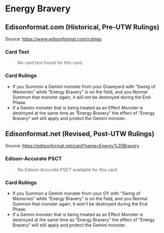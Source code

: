 # Energy Bravery

## Edisonformat.com (Historical, Pre-UTW Rulings)

Source: https://www.edisonformat.com/rulings

### Card Text

> No card text found for this card.

### Card Rulings

*   If you Summon a Gemini monster from your Graveyard with “Swing of Memories” while “Energy Bravery” is on the field, and you Normal Summon that monster again, it will not be destroyed during the End Phase.
*   If a Gemini monster that is being treated as an Effect Monster is destroyed at the same time as “Energy Bravery” the effect of “Energy Bravery” will still apply and protect the Gemini monster.

## Edisonformat.net (Revised, Post-UTW Rulings)

Source: https://edisonformat.net/card?name=Energy%20Bravery

### Edison-Accurate PSCT

> No Edison-Accurate PSCT available for this card.

### Card Rulings

*   If you Summon a Gemini monster from your GY with “Swing of Memories” while “Energy Bravery” is on the field, and you Normal Summon that monster again, it won't be destroyed during the End Phase.
*   If a Gemini monster that is being treated as an Effect Monster is destroyed at the same time as “Energy Bravery” the effect of “Energy Bravery” will still apply and protect the Gemini monster.
            